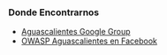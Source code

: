 <!--### Chapter Information
* Chapter Region
-->
### Donde Encontrarnos
* [Aguascalientes Google Group](https://groups.google.com/a/owasp.org/forum/?hl=en#!forum/aguascalientes-chapter)
* [OWASP Aguascalientes en Facebook](https://www.facebook.com/OWASPAguascalientes/)
